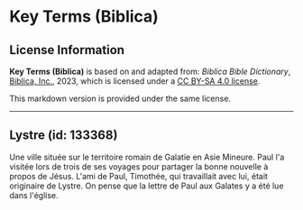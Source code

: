 # Key Terms (Biblica)

## License Information

**Key Terms (Biblica)** is based on and adapted from: _Biblica Bible Dictionary_, [Biblica, Inc.](https://www.biblica.com/), 2023, which is licensed under a [CC BY-SA 4.0 license](https://creativecommons.org/licenses/by-sa/4.0/legalcode.en).

This markdown version is provided under the same license.



--------------------------------

## Lystre (id: 133368)

Une ville située sur le territoire romain de Galatie en Asie Mineure. Paul l'a visitée lors de trois de ses voyages pour partager la bonne nouvelle à propos de Jésus. L'ami de Paul, Timothée, qui travaillait avec lui, était originaire de Lystre. On pense que la lettre de Paul aux Galates y a été lue dans l'église.


